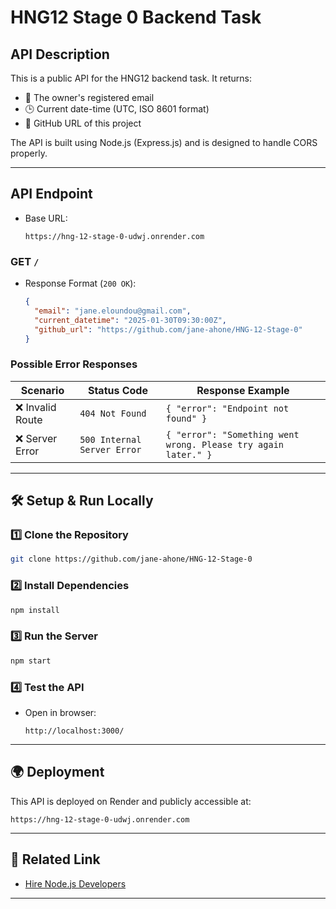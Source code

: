 # HNG12 Stage 0 Backend Task

## API Description

This is a public API for the HNG12 backend task. It returns:

- 📧 The owner's registered email
- 🕒 Current date-time (UTC, ISO 8601 format)
- 🔗 GitHub URL of this project

The API is built using Node.js (Express.js) and is designed to handle CORS properly.

---

## API Endpoint

- Base URL:
  ```
  https://hng-12-stage-0-udwj.onrender.com
  ```

### GET `/`

- Response Format (`200 OK`):
  ```json
  {
    "email": "jane.eloundou@gmail.com",
    "current_datetime": "2025-01-30T09:30:00Z",
    "github_url": "https://github.com/jane-ahone/HNG-12-Stage-0"
  }
  ```

### Possible Error Responses

| Scenario         | Status Code                 | Response Example                                               |
| ---------------- | --------------------------- | -------------------------------------------------------------- |
| ❌ Invalid Route | `404 Not Found`             | `{ "error": "Endpoint not found" }`                            |
| ❌ Server Error  | `500 Internal Server Error` | `{ "error": "Something went wrong. Please try again later." }` |

---

## 🛠 Setup & Run Locally

### 1️⃣ Clone the Repository

```bash
git clone https://github.com/jane-ahone/HNG-12-Stage-0
```

### 2️⃣ Install Dependencies

```bash
npm install
```

### 3️⃣ Run the Server

```bash
npm start
```

### 4️⃣ Test the API

- Open in browser:
  ```
  http://localhost:3000/
  ```

---

## 🌍 Deployment

This API is deployed on Render and publicly accessible at:

```
https://hng-12-stage-0-udwj.onrender.com
```

---

## 🔗 Related Link

- [Hire Node.js Developers](https://hng.tech/hire/nodejs-developers)

---

